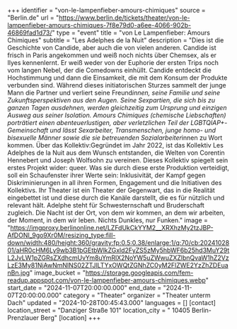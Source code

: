 +++
identifier = "von-le-lampenfieber-amours-chimiques"
source = "Berlin.de"
url = "https://www.berlin.de/tickets/theater/von-le-lampenfieber-amours-chimiques-7f8e79d0-a6ee-4066-902b-46869fad1d73/"
type = "event"
title = "von Le Lampenfieber: Amours Chimiques"
subtitle = "Les Adelphes de la Nuit"
description = "Dies ist die Geschichte von Candide, aber auch die von vielen anderen. Candide ist frisch in Paris angekommen und weiß noch nichts über Chemsex, als er Ilyes kennenlernt. Er weiß weder von der Euphorie der ersten Trips noch vom langen Nebel, der die Comedowns einhüllt. Candide entdeckt die Hochstimmung und dann die Einsamkeit, die mit dem Konsum der Produkte verbunden sind. Während dieses initiatorischen Sturzes sammelt der junge Mann die Partner und verliert seine Freund*innen, seine Familie und seine Zukunftsperspektiven aus den Augen. Seine Sexpartien, die sich bis zu ganzen Tagen ausdehnen, werden gleichzeitig zum Ursprung und einzigen Ausweg aus seiner Isolation. Amours Chimiques (chemische Liebschaften) porträtiert einen abenteuerlustigen, aber verletzlichen Teil der LGBTQIAP+-Gemeinschaft und lässt Sexarbeiter, Transmenschen, junge homo- und bisexuelle Männer sowie die sie betreuenden Sozialarbeiter*innen zu Wort kommen. Über das Kollektiv:Gegründet im Jahr 2022, ist das Kollektiv Les Adelphes de la Nuit aus dem Wunsch entstanden, die Welten von Corentin Hennebert und Joseph Wolfsohn zu vereinen. Dieses Kollektiv spiegelt sein erstes Projekt wider: queer. Was sie durch diese erste Produktion verteidigt, soll ein Schaufenster ihrer Werte sein: Inklusivität, der Kampf gegen Diskriminierungen in all ihren Formen, Engagement und die Initiativen des Kollektivs. Ihr Theater ist ein Theater der Gegenwart, das in die Realität eingebettet ist und diese durch die Kanäle darstellt, die es für nützlich und relevant hält. Adelphe steht für Schwesternschaft und Bruderschaft zugleich. Die Nacht ist der Ort, von dem wir kommen, an dem wir arbeiten, der Moment, in dem wir leben. Nichts Dunkles, nur Funken."
image = "https://imgproxy.berlinonline.net/LZFdUkCkYYM2__XRXhzMy2tzJBP-AfDONI_9go9Xr0M/resizing_type:fill-down/width:480/height:360/gravity:fp:0.5:0.38/enlarge:1/q:70/cb:2024102801/aHR0cHM6Ly9wb3B1bGEtbWlkZGxld2FyZS5zMy5hbWF6b25hd3MuY29tL2JvLW1pZGRsZXdhcmUvYm8uYmRlX2NoYW5uZWwuZXZlbnQvaW1hZ2VzLzE3My81NjAwNmNlNS02ZTJlLTYxOWQtZGNhZC0yM2FlZWE2YzZhZDEuanBn.jpg"
image_bucket = "https://storage.googleapis.com/fem-readup.appspot.com/von-le-lampenfieber-amours-chimiques.webp"
start_date = "2024-11-07T20:00:00.000"
end_date = "2024-11-07T20:00:00.000"
category = "Theater"
organizer = "Theater unterm Dach"
updated = "2024-10-28T00:45:43.000"
languages = []
[contact]
location_street = "Danziger Straße 101"
location_city = " 10405 Berlin-Prenzlauer Berg"
[location]
+++